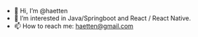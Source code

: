 - 👋 Hi, I’m @haetten
- 👀 I’m interested in Java/Springboot and React / React Native.
- 📫 How to reach me: haetten@gmail.com

<!---
haetten/haetten is a ✨ special ✨ repository because its `README.md` (this file) appears on your GitHub profile.
You can click the Preview link to take a look at your changes.
--->

